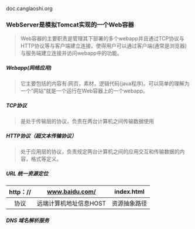 doc.canglaoshi.org

### WebServer是模拟Tomcat实现的一个Web容器 

>Web容器的主要职责是管理其下部署的多个webapp并且通过TCP协议与HTTP协议等与客户端建立连接，使得用户可以通过客户端(通常是浏览器)与服务端建立连接并访问webapp中的功能。

##### Webapp(网络应用)

>它主要包括的内容有:网页，素材，逻辑代码(java程序)。可以简单的理解为一个"网站"就是一个运行在Web容器上的一个webapp。

##### TCP协议

>是处于传输层的协议，负责在两台计算机之间传输数据使用

##### HTTP协议（超文本传输协议）

>处于应用层的协议，负责规定两台计算机之间的应用交互和传输数据的内容，格式等定义。

##### URL  统一资源定位

|http：//|www.baidu.com/|index.html|
|:---:|:---:|:---:|
|协议|远端计算机地址信息HOST|资源抽象路径|

##### DNS 域名解析服务




